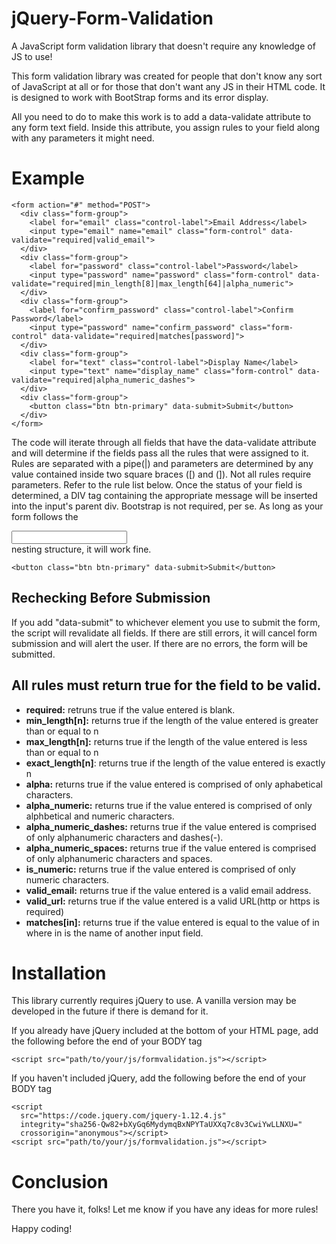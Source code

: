 # jQuery-Form-Validation
A JavaScript form validation library that doesn't require any knowledge of JS to use!

<p>This form validation library was created for people that don't know any sort of JavaScript at all or for those that don't want any JS in their HTML code. It is designed to work with BootStrap forms and its error display.</p>
<p>All you need to do to make this work is to add a data-validate attribute to any form text field. Inside this attribute, you assign rules to your field along with any parameters it might need.</p>
<h1>Example</h1>

```
<form action="#" method="POST">
  <div class="form-group">
    <label for="email" class="control-label">Email Address</label>
    <input type="email" name="email" class="form-control" data-validate="required|valid_email">
  </div>
  <div class="form-group">
    <label for="password" class="control-label">Password</label>
    <input type="password" name="password" class="form-control" data-validate="required|min_length[8]|max_length[64]|alpha_numeric">
  </div>
  <div class="form-group">
    <label for="confirm_password" class="control-label">Confirm Password</label>
    <input type="password" name="confirm_password" class="form-control" data-validate="required|matches[password]">
  </div>
  <div class="form-group">
    <label for="text" class="control-label">Display Name</label>
    <input type="text" name="display_name" class="form-control" data-validate="required|alpha_numeric_dashes">
  </div>
  <div class="form-group">
    <button class="btn btn-primary" data-submit>Submit</button>
  </div>
</form>
```
<p>The code will iterate through all fields that have the data-validate attribute and will determine if the fields pass all the rules that were assigned to it. Rules are separated with a pipe(|) and parameters are determined by any value contained inside two square braces ([) and (]). Not all rules require parameters. Refer to the rule list below. Once the status of your field is determined, a DIV tag containing the appropriate message will be inserted into the input's parent div.  Bootstrap is not required, per se. As long as your form follows the <div><label><input></div> nesting structure, it will work fine.</p>

```
<button class="btn btn-primary" data-submit>Submit</button>
```

<h2>Rechecking Before Submission</h2>
<p>If you add "data-submit" to whichever element you use to submit the form, the script will revalidate all fields. If there are still errors, it will cancel form submission and will alert the user. If there are no errors, the form will be submitted.</p>
<h2>All rules must return true for the field to be valid.</h2>
<ul>
<li><b>required:</b> retruns true if the value entered is blank.</li>
<li><b>min_length[n]:</b> returns true if the length of the value entered is greater than  or equal to n</li>
<li><b>max_length[n]:</b> returns true if the length of the value entered is less than or equal to n</li>
<li><b>exact_length[n]</b>: returns true if the length of the value entered is exactly n</li>
<li><b>alpha:</b> returns true if the value entered is comprised of only aphabetical characters.</li>
<li><b>alpha_numeric:</b> returns true if the value entered is comprised of only alphbetical and numeric characters.</li>
<li><b>alpha_numeric_dashes:</b> returns true if the value entered is comprised of only alphanumeric characters and dashes(-).</li>
<li><b>alpha_numeric_spaces:</b> returns true if the value entered is comprised of only alphanumeric characters and spaces.</li>
<li><b>is_numeric:</b> returns true if the value entered is comprised of only numeric characters.</li>
<li><b>valid_email:</b> returns true if the value entered is a valid email address.</li>
<li><b>valid_url:</b> returns true if the value entered is a valid URL(http or https is required)</li>
<li><b>matches[in]:</b> returns true if the value entered is equal to the value of in where in is the name of another input field.</li>
</ul>

<h1>Installation</h1>
<p>This library currently requires jQuery to use. A vanilla version may be developed in the future if there is demand for it.</p>
<p>If you already have jQuery included at the bottom of your HTML page, add the following before the end of your BODY tag</p>

```
<script src="path/to/your/js/formvalidation.js"></script>
```

<p>If you haven't included jQuery, add the following before the end of your BODY tag</p>

```
<script
  src="https://code.jquery.com/jquery-1.12.4.js"
  integrity="sha256-Qw82+bXyGq6MydymqBxNPYTaUXXq7c8v3CwiYwLLNXU="
  crossorigin="anonymous"></script>
<script src="path/to/your/js/formvalidation.js"></script>
```

<h1>Conclusion</h1>
<p>There you have it, folks! Let me know if you have any ideas for more rules!</p>
<p>Happy coding!</p>
